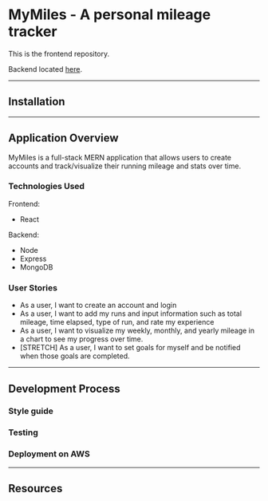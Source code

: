 # MyMiles - A personal mileage tracker

This is the frontend repository.

Backend located <a href="https://github.com/mitchdmarino/MyMiles-backend">here</a>.

<hr>

## Installation

<hr>

## Application Overview

MyMiles is a full-stack MERN application that allows users to create accounts and track/visualize their running mileage and stats over time.

### Technologies Used

Frontend:

-   React

Backend:

-   Node
-   Express
-   MongoDB

### User Stories

-   As a user, I want to create an account and login
-   As a user, I want to add my runs and input information such as total mileage, time elapsed, type of run, and rate my experience
-   As a user, I want to visualize my weekly, monthly, and yearly mileage in a chart to see my progress over time.
-   [STRETCH] As a user, I want to set goals for myself and be notified when those goals are completed.

<hr>

## Development Process

### Style guide

### Testing

### Deployment on AWS

<hr>

## Resources
